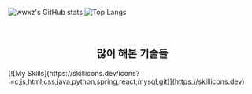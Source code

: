 ![wwxz's GitHub stats](https://github-readme-stats.vercel.app/api?username=shifttag&show_icons=true&theme=dracula) ![Top Langs](https://github-readme-stats.vercel.app/api/top-langs/?username=shifttag&langs_count=6&layout=compact&theme=dark)﻿

</br>
<h2 align="center">많이 해본 기술들</h2>
[![My Skills](https://skillicons.dev/icons?i=c,js,html,css,java,python,spring,react,mysql,git)](https://skillicons.dev)
